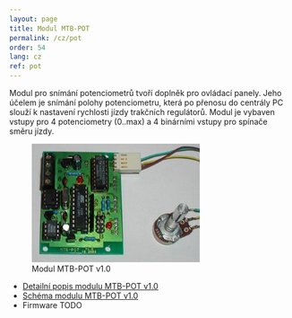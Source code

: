 ```yaml
---
layout: page
title: Modul MTB-POT
permalink: /cz/pot
order: 54
lang: cz
ref: pot
---
```


Modul pro snímání potenciometrů tvoří doplněk pro ovládací panely. Jeho účelem
je snímání polohy potenciometru, která po přenosu do centrály PC slouží
k nastavení rychlosti jízdy trakčních regulátorů. Modul je vybaven vstupy pro 4
potenciometry (0..max) a 4 binárními vstupy pro spínače směru jízdy.

<figure>
<img src="/assets/img/mtb-pot10.jpg" alt="Modul MTB-POT v1.0" style="max-width: 300px" />
<figcaption>Modul MTB-POT v1.0</figcaption>
</figure>

 * [Detailní popis modulu MTB-POT v1.0](/assets/pdf/mtb-pot10.pdf)
 * [Schéma modulu MTB-POT v1.0](TODO)
 * Firmware TODO
